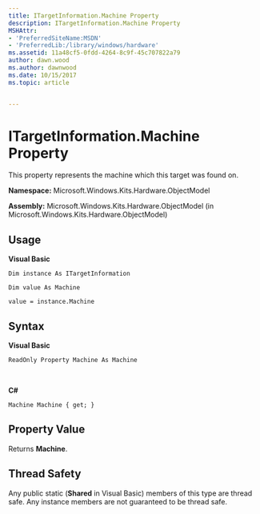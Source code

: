 ```yaml
---
title: ITargetInformation.Machine Property
description: ITargetInformation.Machine Property
MSHAttr:
- 'PreferredSiteName:MSDN'
- 'PreferredLib:/library/windows/hardware'
ms.assetid: 11a48cf5-0fdd-4264-8c9f-45c707822a79
author: dawn.wood
ms.author: dawnwood
ms.date: 10/15/2017
ms.topic: article


---
```


# ITargetInformation.Machine Property


This property represents the machine which this target was found on.

**Namespace:** Microsoft.Windows.Kits.Hardware.ObjectModel

**Assembly:** Microsoft.Windows.Kits.Hardware.ObjectModel (in Microsoft.Windows.Kits.Hardware.ObjectModel)

## <span id="Usage"></span><span id="usage"></span><span id="USAGE"></span>Usage


**Visual Basic**

`Dim instance As ITargetInformation`

`Dim value As Machine`

`value = instance.Machine`

## <span id="Syntax"></span><span id="syntax"></span><span id="SYNTAX"></span>Syntax


**Visual Basic**

`ReadOnly Property Machine As Machine`

          

**C#**

`Machine Machine { get; }`

## <span id="Property_Value"></span><span id="property_value"></span><span id="PROPERTY_VALUE"></span>Property Value


Returns **Machine**.

## <span id="Thread_Safety"></span><span id="thread_safety"></span><span id="THREAD_SAFETY"></span>Thread Safety


Any public static (**Shared** in Visual Basic) members of this type are thread safe. Any instance members are not guaranteed to be thread safe.

 

 






